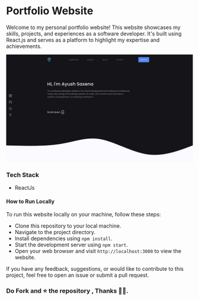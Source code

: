 # Portfolio Website
Welcome to my personal portfolio website! This website showcases my skills, projects, and experiences as a software developer. It's built using React.js and serves as a platform to highlight my expertise and achievements.

![sample image](https://github.com/optimm/portfolio-website/blob/master/public/sample.png)

### Tech Stack
- ReactJs

#### How to Run Locally

To run this website locally on your machine, follow these steps:

- Clone this repository to your local machine.
- Navigate to the project directory.
- Install dependencies using `npm install`.
- Start the development server using `npm start`.
- Open your web browser and visit `http://localhost:3000` to view the website.

  

If you have any feedback, suggestions, or would like to contribute to this project, feel free to open an issue or submit a pull request.

### Do Fork and ⭐ the repository , Thanks 👨‍💻.

